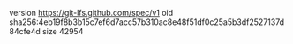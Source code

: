 version https://git-lfs.github.com/spec/v1
oid sha256:4eb19f8b3b15c7ef6d7acc57b310ac8e48f51df0c25a5b3df2527137d84cfe4d
size 42954
